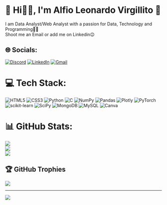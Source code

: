# 💫 Hi👋🏻, I'm Alfio Leonardo Virgillito 💫
I am Data Analyst/Web Analyst with a passion for Data, Technology and Programming👨‍💻 <br>Shoot me an Email or add me on Linkedin😉 <br>


## 🌐 Socials:
[![Discord](https://img.shields.io/badge/Discord-%237289DA.svg?logo=discord&logoColor=white)](https://discord.gg/Leonardo01) [![LinkedIn](https://img.shields.io/badge/LinkedIn-%230077B5.svg?logo=linkedin&logoColor=white)](https://linkedin.com/in/linkedin.com/in/www.linkedin.com/in/alfio-leonardo-virgillito-8b3096250) <a href="mailto:alfiovirgillito7@gmail.com" target="_blank">
  <img src="https://img.shields.io/badge/Gmail-%23D14836.svg?logo=gmail&logoColor=white" alt="Gmail" />
</a>

# 💻 Tech Stack:
![HTML5](https://img.shields.io/badge/html5-%23E34F26.svg?style=for-the-badge&logo=html5&logoColor=white) ![CSS3](https://img.shields.io/badge/css3-%231572B6.svg?style=for-the-badge&logo=css3&logoColor=white) ![Python](https://img.shields.io/badge/python-3670A0?style=for-the-badge&logo=python&logoColor=ffdd54) ![C](https://img.shields.io/badge/c-%2300599C.svg?style=for-the-badge&logo=c&logoColor=white) ![NumPy](https://img.shields.io/badge/numpy-%23013243.svg?style=for-the-badge&logo=numpy&logoColor=white) ![Pandas](https://img.shields.io/badge/pandas-%23150458.svg?style=for-the-badge&logo=pandas&logoColor=white) ![Plotly](https://img.shields.io/badge/Plotly-%233F4F75.svg?style=for-the-badge&logo=plotly&logoColor=white) ![PyTorch](https://img.shields.io/badge/PyTorch-%23EE4C2C.svg?style=for-the-badge&logo=PyTorch&logoColor=white) ![scikit-learn](https://img.shields.io/badge/scikit--learn-%23F7931E.svg?style=for-the-badge&logo=scikit-learn&logoColor=white) ![SciPy](https://img.shields.io/badge/SciPy-%230C55A5.svg?style=for-the-badge&logo=scipy&logoColor=%white) ![MongoDB](https://img.shields.io/badge/MongoDB-%234ea94b.svg?style=for-the-badge&logo=mongodb&logoColor=white) ![MySQL](https://img.shields.io/badge/mysql-%2300f.svg?style=for-the-badge&logo=mysql&logoColor=white) ![Canva](https://img.shields.io/badge/Canva-%2300C4CC.svg?style=for-the-badge&logo=Canva&logoColor=white)
# 📊 GitHub Stats:
![](https://github-readme-stats.vercel.app/api?username=LeonardoVirgillito&theme=dark&hide_border=false&include_all_commits=false&count_private=false)<br/>
![](https://github-readme-streak-stats.herokuapp.com/?user=LeonardoVirgillito&theme=dark&hide_border=false)<br/>
![](https://github-readme-stats.vercel.app/api/top-langs/?username=LeonardoVirgillito&theme=dark&hide_border=false&include_all_commits=false&count_private=false&layout=compact)

## 🏆 GitHub Trophies
![](https://github-profile-trophy.vercel.app/?username=LeonardoVirgillito&theme=radical&no-frame=false&no-bg=true&margin-w=4)

---
[![](https://visitcount.itsvg.in/api?id=LeonardoVirgillito&icon=2&color=3)](https://visitcount.itsvg.in)

<!-- Proudly created with GPRM ( https://gprm.itsvg.in ) -->
